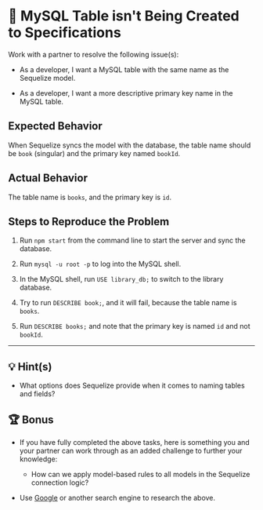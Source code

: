 # 🐛 MySQL Table isn't Being Created to Specifications

Work with a partner to resolve the following issue(s):

* As a developer, I want a MySQL table with the same name as the Sequelize model.

* As a developer, I want a more descriptive primary key name in the MySQL table.

## Expected Behavior

When Sequelize syncs the model with the database, the table name should be `book` (singular) and the primary key named `bookId`.

## Actual Behavior

The table name is `books`, and the primary key is `id`.

## Steps to Reproduce the Problem

1. Run `npm start` from the command line to start the server and sync the database.

2. Run `mysql -u root -p` to log into the MySQL shell.

3. In the MySQL shell, run `USE library_db;` to switch to the library database.

4. Try to run `DESCRIBE book;`, and it will fail, because the table name is `books`.

5. Run `DESCRIBE books;` and note that the primary key is named `id` and not `bookId`.

---

## 💡 Hint(s)

* What options does Sequelize provide when it comes to naming tables and fields?

## 🏆 Bonus

* If you have fully completed the above tasks, here is something you and your partner can work through as an added challenge to further your knowledge:

  * How can we apply model-based rules to all models in the Sequelize connection logic?

* Use [Google](https://www.google.com) or another search engine to research the above.

